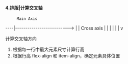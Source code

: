 #### 4.排版|计算交叉轴

         Main Axis
----|-------------------------->
    |
    |
Cross axis
    |
    |
    |
    |
    |
    |
    v

计算交叉轴方向
1. 根据每一行中最大元素尺寸计算行高
2. 根据行高 flex-align 和 item-align，确定元素具体位置
   